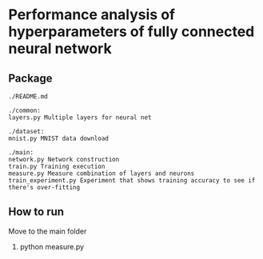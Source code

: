 # Performance analysis of hyperparameters of fully connected neural network

## Package

```
./README.md

./common:
layers.py Multiple layers for neural net

./dataset:
mnist.py MNIST data download

./main:
network.py Network construction
train.py Training execution
measure.py Measure combination of layers and neurons
train_experiment.py Experiment that shows training accuracy to see if there's over-fitting
```


## How to run

Move to the main folder
1. python measure.py